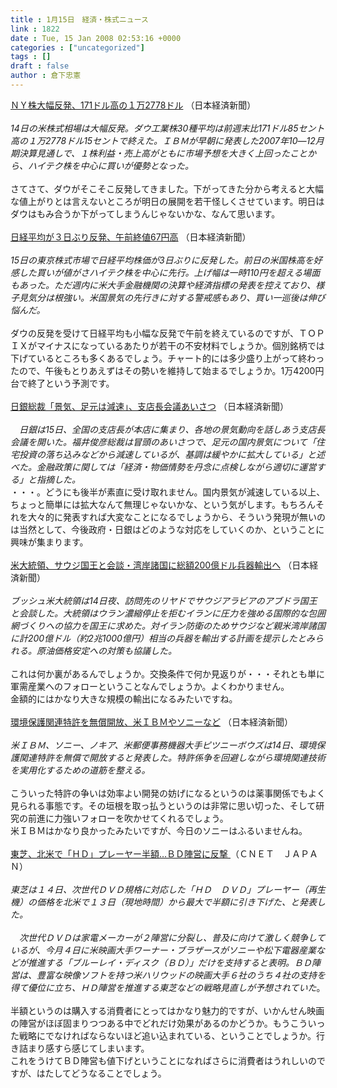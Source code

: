 ```yaml
---
title : 1月15日　経済・株式ニュース
link : 1822
date : Tue, 15 Jan 2008 02:53:16 +0000
categories : ["uncategorized"]
tags : []
draft : false
author : 倉下忠憲
---
```


<A HREF="http://www.nikkei.co.jp/news/main/20080115AT3L1500D15012008.html" TARGET="_blank">ＮＹ株大幅反発、171ドル高の１万2778ドル</A> （日本経済新聞）<BR><BR><I>14日の米株式相場は大幅反発。ダウ工業株30種平均は前週末比171ドル85セント高の１万2778ドル15セントで終えた。ＩＢＭが早朝に発表した2007年10―12月期決算見通しで、１株利益・売上高がともに市場予想を大きく上回ったことから、ハイテク株を中心に買いが優勢となった。 </I><BR><BR>さてさて、ダウがそこそこ反発してきました。下がってきた分から考えると大幅な値上がりとは言えないところが明日の展開を若干怪しくさせています。明日はダウはもみ合うか下がってしまうんじゃないかな、なんて思います。<BR><BR><A HREF="http://www.nikkei.co.jp/news/main/20080115AT2C1500E15012008.html" TARGET="_blank">日経平均が３日ぶり反発、午前終値67円高</A> （日本経済新聞）<BR><BR><I>15日の東京株式市場で日経平均株価が3日ぶりに反発した。前日の米国株高を好感した買いが値がさハイテク株を中心に先行。上げ幅は一時110円を超える場面もあった。ただ週内に米大手金融機関の決算や経済指標の発表を控えており、様子見気分は根強い。米国景気の先行きに対する警戒感もあり、買い一巡後は伸び悩んだ。 </I><BR><BR>ダウの反発を受けて日経平均も小幅な反発で午前を終えているのですが、ＴＯＰＩＸがマイナスになっているあたりが若干の不安材料でしょうか。個別銘柄では下げているところも多くあるでしょう。チャート的には多少盛り上がって終わったので、午後もとりあえずはその勢いを維持して始まるでしょうか。1万4200円台で終了という予測です。<BR><BR><A HREF="http://www.nikkei.co.jp/news/main/20080115AT2C1500715012008.html" TARGET="_blank">日銀総裁「景気、足元は減速」、支店長会議あいさつ</A> （日本経済新聞）<BR><BR><I>　日銀は15日、全国の支店長が本店に集まり、各地の景気動向を話しあう支店長会議を開いた。福井俊彦総裁は冒頭のあいさつで、足元の国内景気について「住宅投資の落ち込みなどから減速しているが、基調は緩やかに拡大している」と述べた。金融政策に関しては「経済・物価情勢を丹念に点検しながら適切に運営する」と指摘した。</I> <BR>・・・。どうにも後半が素直に受け取れません。国内景気が減速している以上、ちょっと簡単には拡大なんて無理じゃないかな、という気がします。もちろんそれを大々的に発表すれば大変なことになるでしょうから、そういう発現が無いのは当然として、今後政府・日銀はどのような対応をしていくのか、ということに興味が集まります。<BR><BR><A HREF="http://www.nikkei.co.jp/news/main/20080115AT2M1500V15012008.html" TARGET="_blank">米大統領、サウジ国王と会談・湾岸諸国に総額200億ドル兵器輸出へ</A> （日本経済新聞）<BR><BR><I>ブッシュ米大統領は14日夜、訪問先のリヤドでサウジアラビアのアブドラ国王と会談した。大統領はウラン濃縮停止を拒むイランに圧力を強める国際的な包囲網づくりへの協力を国王に求めた。対イラン防衛のためサウジなど親米湾岸諸国に計200億ドル（約2兆1000億円）相当の兵器を輸出する計画を提示したとみられる。原油価格安定への対策も協議した。</I><BR><BR>これは何か裏があるんでしょうか。交換条件で何か見返りが・・・それとも単に軍需産業へのフォローということなんでしょうか。よくわかりません。<BR>金額的にはかなり大きな規模の輸出になるみたいですね。<BR><BR><A HREF="http://www.nikkei.co.jp/news/main/20080115AT2M1500M15012008.html" TARGET="_blank">環境保護関連特許を無償開放、米ＩＢＭやソニーなど</A> （日本経済新聞）<BR><BR><I>米ＩＢＭ、ソニー、ノキア、米郵便事務機器大手ピツニーボウズは14日、環境保護関連特許を無償で開放すると発表した。特許係争を回避しながら環境関連技術を実用化するための道筋を整える。 </I><BR><BR>こういった特許の争いは効率よい開発の妨げになるというのは薬事関係でもよく見られる事態です。その垣根を取っ払うというのは非常に思い切った、そして研究の前進に力強いフォローを吹かせてくれるでしょう。<BR>米ＩＢＭはかなり良かったみたいですが、今日のソニーはふるいませんね。<BR><BR><A HREF="http://japan.cnet.com/news/tech/story/0,2000056025,20364773,00.htm" TARGET="_blank">東芝、北米で「ＨＤ」プレーヤー半額…ＢＤ陣営に反撃 </A>（ＣＮＥＴ　ＪＡＰＡＮ）<BR><BR><I>東芝は１４日、次世代ＤＶＤ規格に対応した「ＨＤ　ＤＶＤ」プレーヤー（再生機）の価格を北米で１３日（現地時間）から最大で半額に引き下げた、と発表した。 <BR><BR>　次世代ＤＶＤは家電メーカーが２陣営に分裂し、普及に向けて激しく競争しているが、今月４日に米映画大手ワーナー・ブラザースがソニーや松下電器産業などが推進する「ブルーレイ・ディスク（ＢＤ）」だけを支持すると表明。ＢＤ陣営は、豊富な映像ソフトを持つ米ハリウッドの映画大手６社のうち４社の支持を得て優位に立ち、ＨＤ陣営を推進する東芝などの戦略見直しが予想されていた</I>。 <BR><BR>半額というのは購入する消費者にとってはかなり魅力的ですが、いかんせん映画の陣営がほぼ固まりつつある中でどれだけ効果があるのかどうか。もうこういった戦略にでなければならないほど追い込まれている、ということでしょうか。行き詰まり感すら感じてしまいます。<BR>これをうけてＢＤ陣営も値下げということになればさらに消費者はうれしいのですが、はたしてどうなることでしょう。<br><br>
